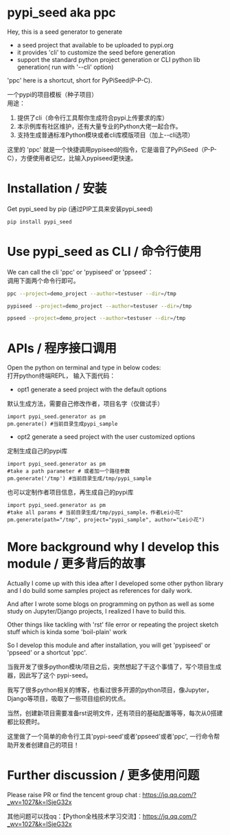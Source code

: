 # pypi_seed aka ppc

Hey, this is a seed generator to generate
- a seed project that available to be uploaded to pypi.org
- it provides 'cli' to customize the seed before generation
- support the standard python project generation or CLI python lib generation( run with '--cli' option)

'ppc' here is a shortcut, short for PyPiSeed(P-P-C).

一个pypi的项目模板（种子项目） \
用途：
1) 提供了cli（命令行工具帮你生成符合pypi上传要求的库）
2) 本示例库有社区维护，还有大量专业的Python大佬一起合作。
3) 支持生成普通标准Python模块或者cli库模版项目（加上--cli选项）

这里的 'ppc' 就是一个快捷调用pypiseed的指令，它是谐音了PyPiSeed（P-P-C），方便使用者记忆，比输入pypiseed更快速。



# Installation / 安装

Get pypi_seed by pip (通过PIP工具来安装pypi_seed)
```bash
pip install pypi_seed
```


# Use pypi_seed as CLI / 命令行使用

We can call the cli 'ppc' or 'pypiseed' or 'ppseed'： \
调用下面两个命令行即可。

```bash
ppc --project=demo_project --author=testuser --dir=/tmp
```

```bash
pypiseed --project=demo_project --author=testuser --dir=/tmp
```

```bash
ppseed --project=demo_project --author=testuser --dir=/tmp
```


# APIs / 程序接口调用

Open the python on terminal and type in below codes: \
打开python终端REPL， 输入下面代码：

- opt1 generate a seed project with the default options 

默认生成方法，需要自己修改作者，项目名字（仅做试手）
```
import pypi_seed.generator as pm
pm.generate() #当前目录生成pypi_sample
```

- opt2 generate a seed project with the user customized options

定制生成自己的pypi库

```
import pypi_seed.generator as pm
#take a path parameter # 或者加一个路径参数
pm.generate('/tmp') #当前目录生成/tmp/pypi_sample
```

也可以定制作者项目信息，再生成自己的pypi库

```
import pypi_seed.generator as pm
#take all params # 当前目录生成/tmp/pypi_sample，作者Lei小花"
pm.generate(path="/tmp", project="pypi_sample", author="Lei小花") 
```

# More background why I develop this module / 更多背后的故事

Actually I come up with this idea after I developed some other python library and I do build some samples project as references for daily work.

And after I wrote some blogs on programming on python as well as some study on Jupyter/Django projects, I realized I have to build this. 

Other things like tackling with 'rst' file error or repeating the project sketch stuff which is kinda some 'boil-plain' work

So I develop this module and after installation, you will get 'pypiseed' or 'ppseed' or a shortcut 'ppc'. 

当我开发了很多python模块/项目之后，突然想起了干这个事情了，写个项目生成器，因此写了这个 pypi-seed。

我写了很多python相关的博客，也看过很多开源的python项目，像Jupyter，Django等项目，吸取了一些项目组织的优点。

当然，创建新项目需要准备rst说明文件，还有项目的基础配置等等，每次从0搭建都比较费时。

这里做了一个简单的命令行工具'pypi-seed'或者'ppseed'或者'ppc', 一行命令帮助开发者创建自己的项目！

# Further discussion / 更多使用问题

Please raise PR or find the tencent group chat : https://jq.qq.com/?_wv=1027&k=ISjeG32x 

其他问题可以找qq：【Python全栈技术学习交流】：https://jq.qq.com/?_wv=1027&k=ISjeG32x 
